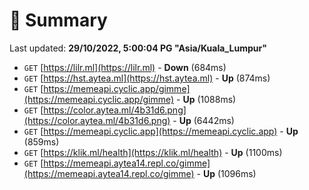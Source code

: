 # 📖 Summary
Last updated: **29/10/2022, 5:00:04 PG "Asia/Kuala_Lumpur"**

- `GET` [https://lilr.ml](https://lilr.ml) - **Down** (684ms)
- `GET` [https://hst.aytea.ml](https://hst.aytea.ml) - **Up** (874ms)
- `GET` [https://memeapi.cyclic.app/gimme](https://memeapi.cyclic.app/gimme) - **Up** (1088ms)
- `GET` [https://color.aytea.ml/4b31d6.png](https://color.aytea.ml/4b31d6.png) - **Up** (6442ms)
- `GET` [https://memeapi.cyclic.app](https://memeapi.cyclic.app) - **Up** (859ms)
- `GET` [https://klik.ml/health](https://klik.ml/health) - **Up** (1100ms)
- `GET` [https://memeapi.aytea14.repl.co/gimme](https://memeapi.aytea14.repl.co/gimme) - **Up** (1096ms)
